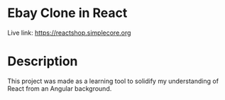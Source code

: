# Ebay Clone in React

Live link: https://reactshop.simplecore.org

# Description
This project was made as a learning tool to solidify my understanding of React from an Angular background.
